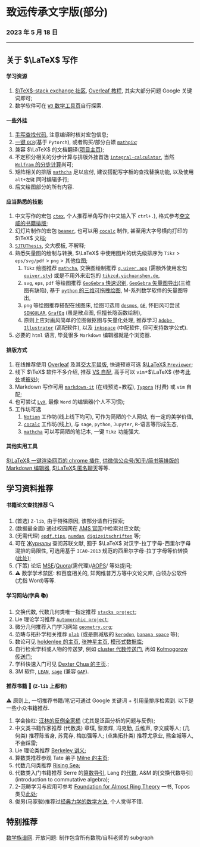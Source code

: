 # 致远传承文字版(部分)

### 2023 年 5 月 18 日

***

## 关于 $\LaTeX$ 写作

#### 学习资源

1. [$\TeX$-stack exchange 社区](https://tex.stackexchange.com/), [Overleaf 教程](https://www.overleaf.com/learn/latex/Tutorials), 其实大部分问题 Google 关键词即可; 
2. 数学软件可在 [`W3` 数学工具页](https://www.w3.org/wiki/Math_Tools#Scientific_prototypes)自行探索.

#### 一些外挂

1. [手写查找代码](http://detexify.kirelabs.org/classify.html), 注意编译时核对宏包信息;
2. [一键 `OCR`](https://lukas-blecher.github.io/LaTeX-OCR/#Install)(基于 `Pytorch`), 或者购买/部分白嫖 [`mathpix`](https://mathpix.com/);
3. 兼容 $\LaTeX$ 的文档翻译([项目主页](https://github.com/SUSYUSTC/MathTranslate/blob/main/README.zh.md));
4. 不定积分相关的分步计算与排版外挂首选 [$\texttt{integral-calculator}$](https://www.integral-calculator.com/), 当然 [`Wolfram` 的分步计算](https://wolfreealpha.gitlab.io/)尚可;
5. 矩阵相关的排版 [`mathcha`](https://www.mathcha.io/editor) 足以应付, 建议搭配写字板的查找替换功能, 以及使用 `alt+左键` 同时编辑多行;
6. 后文绘图部分的所有内容.

#### 应当熟悉的技能

1. 中文写作的宏包 [`ctex`](https://github.com/boathit/CTEX), 个人推荐半角写作(中文输入下 `ctrl+.`), 格式参考[李文威的书籍排版](https://www.wwli.asia/index.php/en/books-item-en);
2. 幻灯片制作的宏包 [`beamer`](https://ctan.org/pkg/beamer?lang=en), 也可以用 [`cocalc`](https://cocalc.com/) 制作, 甚至用大字号横向打印的 $\TeX$ 文档;
3. [`SJTUThesis`](https://github.com/sjtug/SJTUThesis), 交大模板, 不解释; 
4. 熟悉矢量图的绘制与转换, $\LaTeX$ 中使用图片的优先级排序为 `Tikz` $>$ `eps/svg/pdf` $>$ `png` > 其他位图; 
   1. `Tikz` 绘图推荐 [`mathcha`](https://www.mathcha.io/editor), 交换图绘制推荐 [$\texttt{q.uiver.app}$](https://q.uiver.app/) (需额外使用宏包 [$\texttt{quiver.sty}$](https://raw.githubusercontent.com/varkor/quiver/master/src/quiver.sty)) 或是不用外来宏包的 [$\texttt{tikzcd.yichuanshen.de}$](https://tikzcd.yichuanshen.de/),
   2. `svg`, `eps`, `pdf` 等绘图推荐 [`GeoGebra` 快速识别](https://www.geogebra.org/m/jjmwgjp4), [`GeoGebra` 矢量图导出](https://www.geogebra.org/)(三维图有缺陷), 基于 [`python` 的三维可拖拽绘图](http://asymptote.ualberta.ca/), M-系列数学软件的矢量图导出,
   3. `png` 等绘图推荐搭配在线图床, 绘图可选用 [`desmos`](https://www.desmos.com/calculator?lang=zh-TW), [`GE`](https://www.geometryexpressions.com/), 怀旧风可尝试 [`SINGULAR`](https://singsurf.org/djep/GWTPSurf.php), [`GrafEq`](http://www.peda.com/grafeq/) (虽是散点图, 但擅长隐函数绘制),
   4. 原则上应对画风简单的位图做抠图与矢量化处理, 推荐学习 [`Adobe Illustrator`](https://www.adobe.com/products/illustrator.html) (高配软件), 以及 [`inkspace`](https://inkscape.org/) (中配软件, 但可支持数学公式).
5. 必要的 `html` 语言, 毕竟很多 `Markdown` 编辑器就是个浏览器. 

#### 排版方式

1. 在线推荐使用 [Overleaf](https://www.overleaf.com/project) 及其[交大平替版](https://latex.sjtu.edu.cn/login), 快速预览可选 [$\LaTeX$ `Previewer`](http://www.tlhiv.org/ltxpreview/); 
2. 线下 $\TeX$ 软件不多介绍, 推荐 [VS 自配](https://marketplace.visualstudio.com/items?itemName=James-Yu.latex-workshop), 高手可以 `vim`+$\LaTeX$ (参考[此处](https://vim-latex.sourceforge.net/index.php?subject=manual&title=Tutorial#tutorial)或[彼处](https://github.com/vim-latex/vim-latex));
3. Markdown 写作可用 [`markdown-it`](https://markdown-it.github.io/) (在线预览+教程), [`Typora`](https://typora.io/) (付费) 或 `vim` 自配;
4. 也可尝试 [`LyX`](https://www.lyx.org/Download), 最像 `Word` 的编辑器(个人不习惯);
5. 工作坊可选
   1. [`Notion`](https://www.notion.so/) 工作坊(线上线下均可), 可作为简陋的个人网站, 有一定的美学价值,
   2. [`cocalc`](https://cocalc.com/) 工作坊(线上), 与 `sage`, `python`, `Jupyter`, `R`-语言等形成生态,
   3. [`mathcha`](https://www.mathcha.io/editor) 可以写简陋的笔记本, 一键 `Tikz` 功能强大.

#### 其他实用工具

[$\LaTeX$ 一键渲染网页的 chrome 插件](https://chrome.google.com/webstore/detail/tex-all-the-things/cbimabofgmfdkicghcadidpemeenbffn), [供微信公众号/知乎/简书等排版的 Markdown 编辑器](https://mdnice.com/), [$\LaTeX$ 匿名聊天](https://hack.chat/)等等. 

## 学习资料推荐

#### 书籍论文查找推荐 :mag:

1. (首选) `Z-lib`, 由于特殊原因, 该部分请自行探索;
2. (数据最全面) 通过校园网在 [AMS 官网](https://mathscinet.ams.org/mathscinet?version=2)中检索对应文献;
3. (无需代理) [$\texttt{epdf.tips}$](https://epdf.tips/), [`numdan`](http://www.numdam.org/?lang=en), [`digizeitschriften`](https://www.digizeitschriften.de/search?filter%5BZeitschriften%5D%5B1%5D=243919689%7Clog1&filter%5BObjekttyp%5D%5B1%5D=volume) 等;
4. 可在 [Журналы](https://www.mathnet.ru/php/search.phtml?wshow=search&option_lang=rus) 查阅苏联文献, 囿于 $\LaTeX$ 对汉字-拉丁字母-西里尔字母混排的局限性, 可选用基于 `ICAO-2013` 规范的西里尔字母-拉丁字母等价转换([此处](https://www.branah.com/cyrillic-to-latin));
5. (下策) 论坛 [MSE](https://math.stackexchange.com/)/[Quora](https://www.quora.com/)(需代理)/[AOPS](https://artofproblemsolving.com/community)/ 等处提问;
6. :warning: 数学学术禁区: 和百度相关的, 知网维普万方等中文论文库, 白领办公软件(尤指 Word)等等. 

#### 学习网站(字典 :books:)

1. 交换代数, 代数几何类唯一指定推荐 [`stacks project`](https://stacks.math.columbia.edu/); 
2. Lie 理论学习推荐 [`Automorphic project`](https://automorphic.jh.edu/);
3. 微分几何推荐入门学习网站 [$\texttt{geometry.org}$](http://www.geometry.org/tex/conc/dgchaps.html);
4. 范畴与拓扑学相关推荐 [`nlab`](https://ncatlab.org/nlab/show/HomePage) (或是删减版的 [`kerodon`](kerodon.net), [`banana space`](https://www.bananaspace.org/wiki/%E9%A6%96%E9%A1%B5) 等);
5. 数论可见 [holdenlee 的主页](https://github.com/holdenlee/number-theory), [张神星主页](https://zhangshenxing.gitee.io/), [模形式数据库](http://www.lmfdb.org/); 
6. 自行检索学科或人物的传送梦, 例如 [cluster 代数传送门](https://dept.math.lsa.umich.edu/~fomin/cluster.html), 再如 [Kołmogorow 传送门](http://www.kolmogorov.com/); 
7. 学科快速入门可见 [Dexter Chua 的主页](https://github.com/dalcde/cam-notes).;
8. 3M 软件, [`LEAN`](https://leanprover-community.github.io/index.html), [`sage`](https://www.sagemath.org/index.html) (兼容 [`GAP`](https://www.gap-system.org/)). 

#### 推荐书籍 :book: (`Z-lib` 上都有)

:warning: 原则上, 一切推荐书籍/笔记可通过 Google 关键词 $+$ 引用量排序检索到. 以下是一些小众书籍推荐. 

1. 学会抬杠: [汪林的反例全家桶](https://www.zhihu.com/question/430401602/answer/1954925114) (尤其是泛函分析的问题与反例);
2. 中文类书籍作家推荐 (代数类) 章璞, 黎景辉, 冯克勤, 丘维声, 李文威等人; (几何类) 推荐陈省身, 苏竞存, 梅加强等人; (点集拓扑类) 推荐尤承业, 熊金城等人, 不会踩雷; 
3. Lie 理论类推荐 [Berkeley 讲义](http://categorified.net/LieQuantumGroups.pdf);
4. 算数类推荐参观 Tate 弟子 [Milne 的主页](https://www.jmilne.org/math/index.html);
5. 代数几何类推荐 [Rising Sea](https://math.stanford.edu/~vakil/216blog/FOAGnov1817public.pdf); 
6. 代数类入门书籍推荐 Serre 的[算数导引](https://www.math.purdue.edu/~jlipman/MA598/Serre-Course%20in%20Arithmetic.pdf), Lang 的[代数](https://link.springer.com/book/10.1007/978-1-4613-0041-0), A&M 的[交换代数导引](introduction to commutative algebra);
7. $2$-范畴学习与应用可参考 [Foundation for Almost Ring Theory](https://arxiv.org/pdf/math/0409584.pdf) 一书, Topos 类见[此处](https://math.ucr.edu/home/baez/topos.html); 
8. 俊男(马家骏)推荐过[经典力学的数学方法](http://archive.keyllo.com/L-%E7%89%A9%E7%90%86/%E7%BB%8F%E5%85%B8%E5%8A%9B%E5%AD%A6/%E7%BB%8F%E5%85%B8%E5%8A%9B%E5%AD%A6%E7%9A%84%E6%95%B0%E5%AD%A6%E6%96%B9%E6%B3%95%2528%E7%AC%AC4%E7%89%88%2529-%255B%E4%BF%84%255D%E9%98%BF%E8%AF%BA%E5%B0%94%E5%BE%B7-%E9%AB%98%E7%AD%89%E6%95%99%E8%82%B2%E5%87%BA%E7%89%88%E7%A4%BE+2006.pdf), 个人觉得不错. 

## 特别推荐

[数学族谱网](https://www.genealogy.math.ndsu.nodak.edu/index.php). 开放问题: 制作包含所有数院/自科老师的 subgraph
